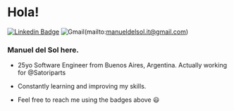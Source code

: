 # Hola!
[![Linkedin Badge](https://img.shields.io/badge/-Manuel%20del%20Sol-blue?style=flat-square&logo=Linkedin&logoColor=white&link=https://www.linkedin.com/in/manueldelsol/)](https://www.linkedin.com/in/manueldelsol/)
![Gmail](https://img.shields.io/badge/-Manuel%20del%20Sol?style=for-the-badge&logo=gmail&logoColor=white)(mailto:manueldelsol.it@gmail.com)

### Manuel del Sol here.

- 25yo Software Engineer from Buenos Aires, Argentina. Actually working for @Satoriparts

- Constantly learning and improving my skills. 

- Feel free to reach me using the badges above 😃
